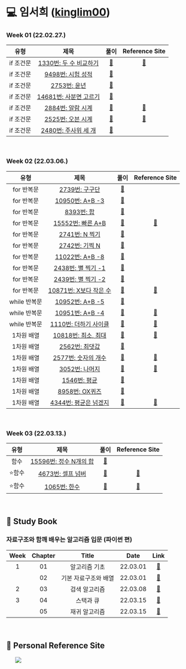# 💻 임서희 ([kinglim00](https://github.com/kinglim00))

### Week 01 (22.02.27.)

|   유형    |                                    제목                                    |                                                                                  풀이                                                                                  |                            Reference Site                            |
| :-------: | :------------------------------------------------------------------------: | :--------------------------------------------------------------------------------------------------------------------------------------------------------------------: | :------------------------------------------------------------------: |
| if 조건문 | <a href="https://www.acmicpc.net/problem/1330">1330번: 두 수 비교하기</a>  | <a href="https://github.com/b1urrrr/Algorithm-Study/blob/main/%EC%9E%84%EC%84%9C%ED%9D%AC/%EB%B0%B1%EC%A4%80/1%EC%A3%BC%EC%B0%A8/if%EB%AC%B8/1330%EB%B2%88.py">🔗</a>  | <a href="https://dojang.io/mod/page/view.php?id=1220">:bookmark:</a> |
| if 조건문 |    <a href="https://www.acmicpc.net/problem/9498">9498번: 시험 성적</a>    | <a href="https://github.com/b1urrrr/Algorithm-Study/blob/main/%EC%9E%84%EC%84%9C%ED%9D%AC/%EB%B0%B1%EC%A4%80/1%EC%A3%BC%EC%B0%A8/if%EB%AC%B8/9498%EB%B2%88.py">🔗</a>  |                                                                      |
| if 조건문 |      <a href="https://www.acmicpc.net/problem/2753">2753번: 윤년</a>       | <a href="https://github.com/b1urrrr/Algorithm-Study/blob/main/%EC%9E%84%EC%84%9C%ED%9D%AC/%EB%B0%B1%EC%A4%80/1%EC%A3%BC%EC%B0%A8/if%EB%AC%B8/2753%EB%B2%88.py">🔗</a>  |                                                                      |
| if 조건문 | <a href="https://www.acmicpc.net/problem/14681">14681번: 사분면 고르기</a> | <a href="https://github.com/b1urrrr/Algorithm-Study/blob/main/%EC%9E%84%EC%84%9C%ED%9D%AC/%EB%B0%B1%EC%A4%80/1%EC%A3%BC%EC%B0%A8/if%EB%AC%B8/14681%EB%B2%88.py">🔗</a> |                                                                      |
| if 조건문 |    <a href="https://www.acmicpc.net/problem/2884">2884번: 알람 시계</a>    | <a href="https://github.com/b1urrrr/Algorithm-Study/blob/main/%EC%9E%84%EC%84%9C%ED%9D%AC/%EB%B0%B1%EC%A4%80/1%EC%A3%BC%EC%B0%A8/if%EB%AC%B8/2884%EB%B2%88.py">🔗</a>  |       <a href="https://ooyoung.tistory.com/28">:bookmark:</a>        |
| if 조건문 |    <a href="https://www.acmicpc.net/problem/2525">2525번: 오븐 시계</a>    | <a href="https://github.com/b1urrrr/Algorithm-Study/blob/main/%EC%9E%84%EC%84%9C%ED%9D%AC/%EB%B0%B1%EC%A4%80/1%EC%A3%BC%EC%B0%A8/if%EB%AC%B8/2525%EB%B2%88.py">🔗</a>  |      <a href="https://claude-u.tistory.com/216">:bookmark:</a>       |
| if 조건문 |  <a href="https://www.acmicpc.net/problem/2480">2480번: 주사위 세 개</a>   | <a href="https://github.com/b1urrrr/Algorithm-Study/blob/main/%EC%9E%84%EC%84%9C%ED%9D%AC/%EB%B0%B1%EC%A4%80/1%EC%A3%BC%EC%B0%A8/if%EB%AC%B8/2480%EB%B2%88.py">🔗</a>  |                                                                      |

<br>

### Week 02 (22.03.06.)

|     유형     |                                    제목                                    |                                                                                                풀이                                                                                                 |                                                                      Reference Site                                                                       |
| :----------: | :------------------------------------------------------------------------: | :-------------------------------------------------------------------------------------------------------------------------------------------------------------------------------------------------: | :-------------------------------------------------------------------------------------------------------------------------------------------------------: |
|  for 반복문  |     <a href="https://www.acmicpc.net/problem/2739">2739번: 구구단</a>      |               <a href="https://github.com/b1urrrr/Algorithm-Study/blob/main/%EC%9E%84%EC%84%9C%ED%9D%AC/%EB%B0%B1%EC%A4%80/2%EC%A3%BC%EC%B0%A8/for%EB%AC%B8/2739%EB%B2%88.py">🔗</a>                |                                                                                                                                                           |
|  for 반복문  |    <a href="https://www.acmicpc.net/problem/10950">10950번: A+B -3</a>     |               <a href="https://github.com/b1urrrr/Algorithm-Study/blob/main/%EC%9E%84%EC%84%9C%ED%9D%AC/%EB%B0%B1%EC%A4%80/2%EC%A3%BC%EC%B0%A8/for%EB%AC%B8/10950%EB%B2%88.py">🔗</a>               |                                                                                                                                                           |
|  for 반복문  |       <a href="https://www.acmicpc.net/problem/8393">8393번: 합</a>        |                <a href="https://github.com/b1urrrr/Algorithm-Study/blob/main/%EC%9E%84%EC%84%9C%ED%9D%AC/%EB%B0%B1%EC%A4%80/1%EC%A3%BC%EC%B0%A8/if%EB%AC%B8/2753%EB%B2%88.py">🔗</a>                |                                                                                                                                                           |
|  for 반복문  |   <a href="https://www.acmicpc.net/problem/15552">15552번: 빠른 A+B</a>    |               <a href="https://github.com/b1urrrr/Algorithm-Study/blob/main/%EC%9E%84%EC%84%9C%ED%9D%AC/%EB%B0%B1%EC%A4%80/2%EC%A3%BC%EC%B0%A8/for%EB%AC%B8/15552%EB%B2%88.py">🔗</a>               |      <a href="https://velog.io/@yeseolee/Python-%ED%8C%8C%EC%9D%B4%EC%8D%AC-%EC%9E%85%EB%A0%A5-%EC%A0%95%EB%A6%ACsys.stdin.readline">:bookmark:</a>       |
|  for 반복문  |     <a href="https://www.acmicpc.net/problem/2741">2741번: N 찍기</a>      |               <a href="https://github.com/b1urrrr/Algorithm-Study/blob/main/%EC%9E%84%EC%84%9C%ED%9D%AC/%EB%B0%B1%EC%A4%80/2%EC%A3%BC%EC%B0%A8/for%EB%AC%B8/2741%EB%B2%88.py">🔗</a>                |                                                                                                                                                           |
|  for 반복문  |     <a href="https://www.acmicpc.net/problem/2742">2742번: 기찍 N</a>      |               <a href="https://github.com/b1urrrr/Algorithm-Study/blob/main/%EC%9E%84%EC%84%9C%ED%9D%AC/%EB%B0%B1%EC%A4%80/2%EC%A3%BC%EC%B0%A8/for%EB%AC%B8/2742%EB%B2%88.py">🔗</a>                |                                                                                                                                                           |
|  for 반복문  |    <a href="https://www.acmicpc.net/problem/11022">11022번: A+B -8</a>     |               <a href="https://github.com/b1urrrr/Algorithm-Study/blob/main/%EC%9E%84%EC%84%9C%ED%9D%AC/%EB%B0%B1%EC%A4%80/2%EC%A3%BC%EC%B0%A8/for%EB%AC%B8/11022%EB%B2%88.py">🔗</a>               |                                                                                                                                                           |
|  for 반복문  |   <a href="https://www.acmicpc.net/problem/2438">2438번: 별 찍기 -1</a>    |               <a href="https://github.com/b1urrrr/Algorithm-Study/blob/main/%EC%9E%84%EC%84%9C%ED%9D%AC/%EB%B0%B1%EC%A4%80/2%EC%A3%BC%EC%B0%A8/for%EB%AC%B8/2438%EB%B2%88.py">🔗</a>                |                                                                                                                                                           |
|  for 반복문  |   <a href="https://www.acmicpc.net/problem/2439">2439번: 별 찍기 -2</a>    |               <a href="https://github.com/b1urrrr/Algorithm-Study/blob/main/%EC%9E%84%EC%84%9C%ED%9D%AC/%EB%B0%B1%EC%A4%80/2%EC%A3%BC%EC%B0%A8/for%EB%AC%B8/2439%EB%B2%88.py">🔗</a>                |                                                                                                                                                           |
|  for 반복문  | <a href="https://www.acmicpc.net/problem/10871">10871번: X보다 작은 수</a> |               <a href="https://github.com/b1urrrr/Algorithm-Study/blob/main/%EC%9E%84%EC%84%9C%ED%9D%AC/%EB%B0%B1%EC%A4%80/2%EC%A3%BC%EC%B0%A8/for%EB%AC%B8/10871%EB%B2%88.py">🔗</a>               | <a href="https://velog.io/@jsw8050/%EB%B0%B1%EC%A4%80-for%EB%AC%B8-10871%EB%B2%88-X%EB%B3%B4%EB%8B%A4-%EC%9E%91%EC%9D%80-%EC%88%98-Python">:bookmark:</a> |
| while 반복문 |    <a href="https://www.acmicpc.net/problem/10952">10952번: A+B -5</a>     |              <a href="https://github.com/b1urrrr/Algorithm-Study/blob/main/%EC%9E%84%EC%84%9C%ED%9D%AC/%EB%B0%B1%EC%A4%80/2%EC%A3%BC%EC%B0%A8/while%EB%AC%B8/10952%EB%B2%88.py">🔗</a>              |                                                                                                                                                           |
| while 반복문 |    <a href="https://www.acmicpc.net/problem/10951">10951번: A+B -4</a>     |              <a href="https://github.com/b1urrrr/Algorithm-Study/blob/main/%EC%9E%84%EC%84%9C%ED%9D%AC/%EB%B0%B1%EC%A4%80/2%EC%A3%BC%EC%B0%A8/while%EB%AC%B8/10951%EB%B2%88.py">🔗</a>              |                                                <a href="https://wook-2124.tistory.com/247">:bookmark:</a>                                                 |
| while 반복문 |  <a href="https://www.acmicpc.net/problem/1110">1110번: 더하기 사이클</a>  |              <a href="https://github.com/b1urrrr/Algorithm-Study/blob/main/%EC%9E%84%EC%84%9C%ED%9D%AC/%EB%B0%B1%EC%A4%80/2%EC%A3%BC%EC%B0%A8/while%EB%AC%B8/1110%EB%B2%88.py">🔗</a>               |                                                <a href="https://wook-2124.tistory.com/222">:bookmark:</a>                                                 |
|  1차원 배열  |  <a href="https://www.acmicpc.net/problem/10818">10818번: 최소, 최대</a>   | <a href="https://github.com/b1urrrr/Algorithm-Study/blob/main/%EC%9E%84%EC%84%9C%ED%9D%AC/%EB%B0%B1%EC%A4%80/2%EC%A3%BC%EC%B0%A8/1%EC%B0%A8%EC%9B%90%20%EB%B0%B0%EC%97%B4/10818%EB%B2%88.py">🔗</a> |                                                <a href="https://bambbang00.tistory.com/12">:bookmark:</a>                                                 |
|  1차원 배열  |     <a href="https://www.acmicpc.net/problem/2562">2562번: 최댓값</a>      | <a href="https://github.com/b1urrrr/Algorithm-Study/blob/main/%EC%9E%84%EC%84%9C%ED%9D%AC/%EB%B0%B1%EC%A4%80/2%EC%A3%BC%EC%B0%A8/1%EC%B0%A8%EC%9B%90%20%EB%B0%B0%EC%97%B4/2562%EB%B2%88.py">🔗</a>  |                                                                                                                                                           |
|  1차원 배열  |   <a href="https://www.acmicpc.net/problem/2577">2577번: 숫자의 개수</a>   | <a href="https://github.com/b1urrrr/Algorithm-Study/blob/main/%EC%9E%84%EC%84%9C%ED%9D%AC/%EB%B0%B1%EC%A4%80/2%EC%A3%BC%EC%B0%A8/1%EC%B0%A8%EC%9B%90%20%EB%B0%B0%EC%97%B4/2577%EB%B2%88.py">🔗</a>  |                                             <a href="https://www.acmicpc.net/source/39981420">:bookmark:</a>                                              |
|  1차원 배열  |     <a href="https://www.acmicpc.net/problem/3052">3052번: 나머지</a>      | <a href="https://github.com/b1urrrr/Algorithm-Study/blob/main/%EC%9E%84%EC%84%9C%ED%9D%AC/%EB%B0%B1%EC%A4%80/2%EC%A3%BC%EC%B0%A8/1%EC%B0%A8%EC%9B%90%20%EB%B0%B0%EC%97%B4/3052%EB%B2%88.py">🔗</a>  |                                                <a href="https://wook-2124.tistory.com/250">:bookmark:</a>                                                 |
|  1차원 배열  |      <a href="https://www.acmicpc.net/problem/1546">1546번: 평균</a>       | <a href="https://github.com/b1urrrr/Algorithm-Study/blob/main/%EC%9E%84%EC%84%9C%ED%9D%AC/%EB%B0%B1%EC%A4%80/2%EC%A3%BC%EC%B0%A8/1%EC%B0%A8%EC%9B%90%20%EB%B0%B0%EC%97%B4/1546%EB%B2%88.py">🔗</a>  |                                                                                                                                                           |
|  1차원 배열  |     <a href="https://www.acmicpc.net/problem/8958">8958번: OX퀴즈</a>      | <a href="https://github.com/b1urrrr/Algorithm-Study/blob/main/%EC%9E%84%EC%84%9C%ED%9D%AC/%EB%B0%B1%EC%A4%80/2%EC%A3%BC%EC%B0%A8/1%EC%B0%A8%EC%9B%90%20%EB%B0%B0%EC%97%B4/8958%EB%B2%88.py">🔗</a>  |                                                                                                                                                           |
|  1차원 배열  |  <a href="https://www.acmicpc.net/problem/4344">4344번: 평균은 넘겠지</a>  | <a href="https://github.com/b1urrrr/Algorithm-Study/blob/main/%EC%9E%84%EC%84%9C%ED%9D%AC/%EB%B0%B1%EC%A4%80/2%EC%A3%BC%EC%B0%A8/1%EC%B0%A8%EC%9B%90%20%EB%B0%B0%EC%97%B4/4344%EB%B2%88.py">🔗</a>  |                                                <a href="https://blockdmask.tistory.com/534">:bookmark:</a>                                                |

<br>

### Week 03 (22.03.13.)

|    유형    |                                제목                                 |                                                                                  풀이                                                                                   | Reference Site |
| :--------: | :-----------------------------------------------------------------: | :---------------------------------------------------------------------------------------------------------------------------------------------------------------------: | :------------: |
|  함수  |  <a href="https://www.acmicpc.net/problem/15596">15596번: 정수 N개의 합</a>  | <a href="https://github.com/b1urrrr/Algorithm-Study/blob/main/%EC%9E%84%EC%84%9C%ED%9D%AC/%EB%B0%B1%EC%A4%80/3%EC%A3%BC%EC%B0%A8/%ED%95%A8%EC%88%98/15596%EB%B2%88.py">🔗</a>  |   |
|  :star:함수  |  <a href="https://www.acmicpc.net/problem/4673">4673번: 셀프 넘버</a>  | <a href="https://github.com/b1urrrr/Algorithm-Study/blob/main/%EC%9E%84%EC%84%9C%ED%9D%AC/%EB%B0%B1%EC%A4%80/3%EC%A3%BC%EC%B0%A8/%ED%95%A8%EC%88%98/4673%EB%B2%88.py">🔗</a>  | <a href="https://kbwplace.tistory.com/69">:bookmark:</a>  |
|  :star:함수  |  <a href="https://www.acmicpc.net/problem/1065">1065번: 한수</a>  | <a href="https://github.com/b1urrrr/Algorithm-Study/blob/main/%EC%9E%84%EC%84%9C%ED%9D%AC/%EB%B0%B1%EC%A4%80/3%EC%A3%BC%EC%B0%A8/%ED%95%A8%EC%88%98/1065%EB%B2%88.py">🔗</a>  |  <a href="https://ooyoung.tistory.com/65">:bookmark:</a> |
<br>


## 📍 Study Book

### 자료구조와 함깨 배우는 알고리즘 입문 (파이썬 편)

| Week | Chapter |        Title         |   Date   |                                                                                                                                           Link                                                                                                                                           |
| :--: | :-----: | :------------------: | :------: | :--------------------------------------------------------------------------------------------------------------------------------------------------------------------------------------------------------------------------------------------------------------------------------------: |
|  1   |   01    |    알고리즘 기초     | 22.03.01 | <a href="https://github.com/b1urrrr/Algorithm-Study/tree/main/%EC%9E%84%EC%84%9C%ED%9D%AC/%EA%B5%90%EC%9E%AC/%EC%9E%90%EB%A3%8C%EA%B5%AC%EC%A1%B0%EC%99%80%20%ED%95%A8%EA%BB%98%20%EB%B0%B0%EC%9A%B0%EB%8A%94%20%EC%95%8C%EA%B3%A0%EB%A6%AC%EC%A6%98%20%EC%9E%85%EB%AC%B8/chap01">🔗</a> |
|      |   02    | 기본 자료구조와 배열 | 22.03.01 | <a href="https://github.com/b1urrrr/Algorithm-Study/tree/main/%EC%9E%84%EC%84%9C%ED%9D%AC/%EA%B5%90%EC%9E%AC/%EC%9E%90%EB%A3%8C%EA%B5%AC%EC%A1%B0%EC%99%80%20%ED%95%A8%EA%BB%98%20%EB%B0%B0%EC%9A%B0%EB%8A%94%20%EC%95%8C%EA%B3%A0%EB%A6%AC%EC%A6%98%20%EC%9E%85%EB%AC%B8/chap02">🔗</a> |
|  2   |   03    |    검색 알고리즘     | 22.03.08 |                                                                                                                                    <a href="https://github.com/b1urrrr/Algorithm-Study/tree/main/%EC%9E%84%EC%84%9C%ED%9D%AC/%EA%B5%90%EC%9E%AC/%EC%9E%90%EB%A3%8C%EA%B5%AC%EC%A1%B0%EC%99%80%20%ED%95%A8%EA%BB%98%20%EB%B0%B0%EC%9A%B0%EB%8A%94%20%EC%95%8C%EA%B3%A0%EB%A6%AC%EC%A6%98%20%EC%9E%85%EB%AC%B8/chap03">🔗</a> |
|  3   |   04    |    스택과 큐     | 22.03.15 |                                                                                                                                    <a href="">🔗</a> |
|      |   05    |    재귀 알고리즘     | 22.03.15 |                                                                                                                                    <a href="">🔗</a> |

<br>

## 📍 Personal Reference Site

&nbsp;&nbsp;&nbsp;&nbsp;&nbsp; <a href="https://blog.naver.com/tldtodthd52/222660514834"><img src="https://img.shields.io/badge/Naver-03C75A?style=for-the-badge&logo=naver&logoColor=white"></a>
